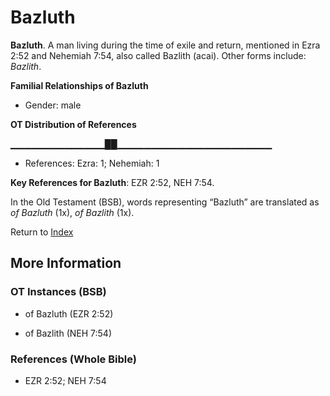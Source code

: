 # Bazluth
**Bazluth**. 
A man living during the time of exile and return, mentioned in Ezra 2:52 and Nehemiah 7:54, also called Bazlith (acai). 
Other forms include: 
*Bazlith*. 




**Familial Relationships of Bazluth**


* Gender: male


**OT Distribution of References**

▁▁▁▁▁▁▁▁▁▁▁▁▁▁██▁▁▁▁▁▁▁▁▁▁▁▁▁▁▁▁▁▁▁▁▁▁▁
* References: Ezra: 1; Nehemiah: 1



**Key References for Bazluth**: 
EZR 2:52, NEH 7:54. 


In the Old Testament (BSB), words representing “Bazluth” are translated as 
*of Bazluth* (1x), *of Bazlith* (1x). 




Return to [Index](00-Index.md)

## More Information

### OT Instances (BSB)

* of Bazluth (EZR 2:52)

* of Bazlith (NEH 7:54)



### References (Whole Bible)

* EZR 2:52; NEH 7:54




